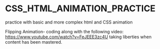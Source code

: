 # CSS_HTML_ANIMATION_PRACTICE
practice with basic and more complex html and CSS animation

Flipping Animation- coding along with the following video:
https://www.youtube.com/watch?v=FeJEEE3zc4U
taking liberties when content has been mastered.
